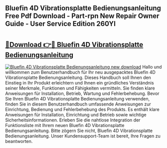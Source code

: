 ## Bluefin 4D Vibrationsplatte Bedienungsanleitung Free Pdf Download - Part-rpn New Repair Owner Guide - User Service Edition 260YI

# <h2><a href="http://df5pbhf.blite.top/?on=Bluefin+4D+Vibrationsplatte+Bedienungsanleitung">🔗Download 👉🔴 Bluefin 4D Vibrationsplatte Bedienungsanleitung</a></h2>

[![Bluefin 4D Vibrationsplatte Bedienungsanleitung new download](https://i.imgur.com/lujVjoI.png)](http://df5pbhf.blite.top/?on=Bluefin+4D+Vibrationsplatte+Bedienungsanleitung)
Hallo und willkommen zum Benutzerhandbuch für Ihr neu ausgepacktes Bluefin 4D Vibrationsplatte Bedienungsanleitung. Dieses Handbuch soll Ihnen den Einstieg in Ihr Produkt erleichtern und Ihnen ein gründliches Verständnis seiner Merkmale, Funktionen und Fähigkeiten vermitteln. Sie finden klare Anweisungen für Installation, Betrieb, Wartung und Fehlerbehebung. Bevor Sie Ihren Bluefin 4D Vibrationsplatte Bedienungsanleitung verwenden, finden Sie in diesem Benutzerhandbuch umfassende Anweisungen zur Einrichtung, Bedienung und Fehlerbehebung des Produkts. Es enthält klare Anweisungen für Installation, Einrichtung und Betrieb sowie wichtige Sicherheitsinformationen. Erleben Sie die nahtlose Integration der Funktionsliste mit Ihrem neuen Bluefin 4D Vibrationsplatte Bedienungsanleitung. Bitte zögern Sie nicht, Bluefin 4D Vibrationsplatte Bedienungsanleitung. Unser Kundensupport-Team ist bereit, Ihre Fragen zu beantworten.
